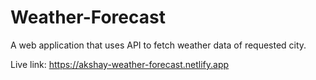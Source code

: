 # Weather-Forecast
A web application that uses API to fetch weather data of requested city.

Live link: https://akshay-weather-forecast.netlify.app
